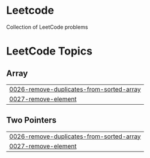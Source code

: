 # Leetcode
Collection of LeetCode problems

<!---LeetCode Topics Start-->
# LeetCode Topics
## Array
|  |
| ------- |
| [0026-remove-duplicates-from-sorted-array](https://github.com/LauraLucasZ/Leetcode/tree/master/0026-remove-duplicates-from-sorted-array) |
| [0027-remove-element](https://github.com/LauraLucasZ/Leetcode/tree/master/0027-remove-element) |
## Two Pointers
|  |
| ------- |
| [0026-remove-duplicates-from-sorted-array](https://github.com/LauraLucasZ/Leetcode/tree/master/0026-remove-duplicates-from-sorted-array) |
| [0027-remove-element](https://github.com/LauraLucasZ/Leetcode/tree/master/0027-remove-element) |
<!---LeetCode Topics End-->
